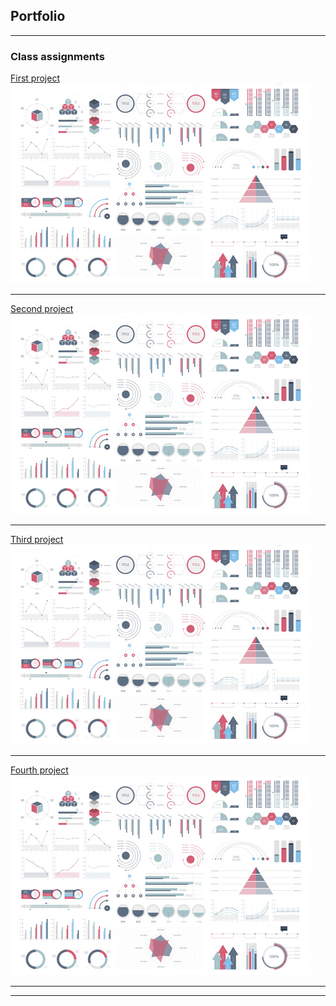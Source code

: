 ## Portfolio

---

### Class assignments

[First project](https://github.com/eliantiudic/cisc3130-first-assignment)
<img src="images/dummy_thumbnail.jpg?raw=true"/>

---
[Second project](https://github.com/eliantiudic/cisc3130-assignment2)
<img src="images/dummy_thumbnail.jpg?raw=true"/>

---
[Third project](https://github.com/eliantiudic/cisc3130-assignment3)
<img src="images/dummy_thumbnail.jpg?raw=true"/>

---
[Fourth project](https://github.com/eliantiudic/assignment-4)
<img src="images/dummy_thumbnail.jpg?raw=true"/>

---




---
<!-- Remove above link if you don't want to attibute -->
